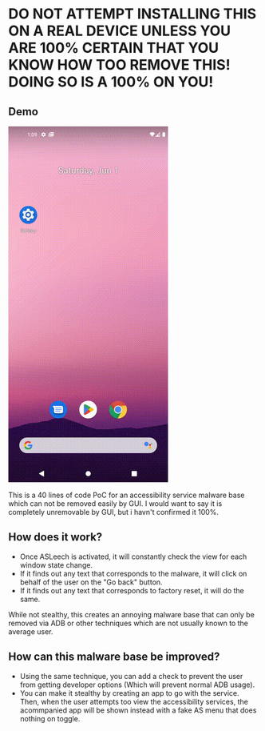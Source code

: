 # DO NOT ATTEMPT INSTALLING THIS ON A REAL DEVICE UNLESS YOU ARE 100% CERTAIN THAT YOU KNOW HOW TOO REMOVE THIS! DOING SO IS A 100% ON YOU!

## Demo

![Demo](docs/demo.gif)

This is a 40 lines of code PoC for an accessibility service malware base which can not be removed easily by GUI.
I would want to say it is completely unremovable by GUI, but i havn't confirmed it 100%.

## How does it work?

* Once ASLeech is activated, it will constantly check the view for each window state change.
* If it finds out any text that corresponds to the malware, it will click on behalf of the user on the "Go back" button.
* If it finds out any text that corresponds to factory reset, it will do the same.

While not stealthy, this creates an annoying malware base that can only be removed via ADB or other techniques which are not usually known to the average user.

## How can this malware base be improved?

* Using the same technique, you can add a check to prevent the user from getting developer options (Which will prevent normal ADB usage).
* You can make it stealthy by creating an app to go with the service. Then, when the user attempts too view the accessibility services, the acommpanied app will be shown instead with a fake AS menu that does nothing on toggle.



